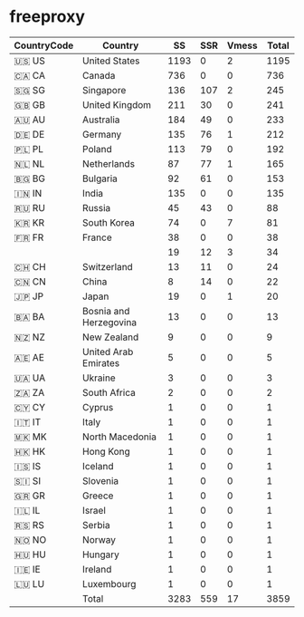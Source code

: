 # freeproxy

|CountryCode|Country|SS|SSR|Vmess|Total|
|  ----  | ----  |  ----  | ----  |  ----  | ----  |
|🇺🇸 US|United States|1193|0|2|1195|
|🇨🇦 CA|Canada|736|0|0|736|
|🇸🇬 SG|Singapore|136|107|2|245|
|🇬🇧 GB|United Kingdom|211|30|0|241|
|🇦🇺 AU|Australia|184|49|0|233|
|🇩🇪 DE|Germany|135|76|1|212|
|🇵🇱 PL|Poland|113|79|0|192|
|🇳🇱 NL|Netherlands|87|77|1|165|
|🇧🇬 BG|Bulgaria|92|61|0|153|
|🇮🇳 IN|India|135|0|0|135|
|🇷🇺 RU|Russia|45|43|0|88|
|🇰🇷 KR|South Korea|74|0|7|81|
|🇫🇷 FR|France|38|0|0|38|
| ||19|12|3|34|
|🇨🇭 CH|Switzerland|13|11|0|24|
|🇨🇳 CN|China|8|14|0|22|
|🇯🇵 JP|Japan|19|0|1|20|
|🇧🇦 BA|Bosnia and Herzegovina|13|0|0|13|
|🇳🇿 NZ|New Zealand|9|0|0|9|
|🇦🇪 AE|United Arab Emirates|5|0|0|5|
|🇺🇦 UA|Ukraine|3|0|0|3|
|🇿🇦 ZA|South Africa|2|0|0|2|
|🇨🇾 CY|Cyprus|1|0|0|1|
|🇮🇹 IT|Italy|1|0|0|1|
|🇲🇰 MK|North Macedonia|1|0|0|1|
|🇭🇰 HK|Hong Kong|1|0|0|1|
|🇮🇸 IS|Iceland|1|0|0|1|
|🇸🇮 SI|Slovenia|1|0|0|1|
|🇬🇷 GR|Greece|1|0|0|1|
|🇮🇱 IL|Israel|1|0|0|1|
|🇷🇸 RS|Serbia|1|0|0|1|
|🇳🇴 NO|Norway|1|0|0|1|
|🇭🇺 HU|Hungary|1|0|0|1|
|🇮🇪 IE|Ireland|1|0|0|1|
|🇱🇺 LU|Luxembourg|1|0|0|1|
||Total|3283|559|17|3859|
